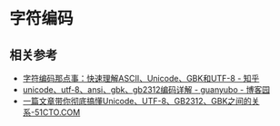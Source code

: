 # 字符编码



## 相关参考

- [字符编码那点事：快速理解ASCII、Unicode、GBK和UTF-8 - 知乎](https://zhuanlan.zhihu.com/p/38333902)
- [unicode、utf-8、ansi、gbk、gb2312编码详解 - guanyubo - 博客园](https://www.cnblogs.com/yubo-guan/p/18456741)
- [一篇文章带你彻底搞懂Unicode、UTF-8、GB2312、GBK之间的关系-51CTO.COM](https://www.51cto.com/article/781559.html)